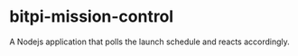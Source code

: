 # bitpi-mission-control
A Nodejs application that polls the launch schedule and reacts accordingly.
